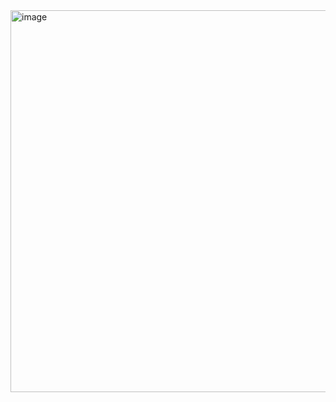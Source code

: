 <img width="611" alt="image" src="https://github.com/user-attachments/assets/152203bb-720f-46e1-a79c-30abf65e9c62" />
